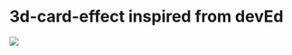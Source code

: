 # 3d-card-effect inspired from devEd

![](https://media.giphy.com/media/3zDYYgixiW0dm6KO4j/giphy.gif)
